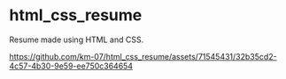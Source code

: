 # html_css_resume
Resume made using HTML and CSS.


https://github.com/km-07/html_css_resume/assets/71545431/32b35cd2-4c57-4b30-9e59-ee750c364654


